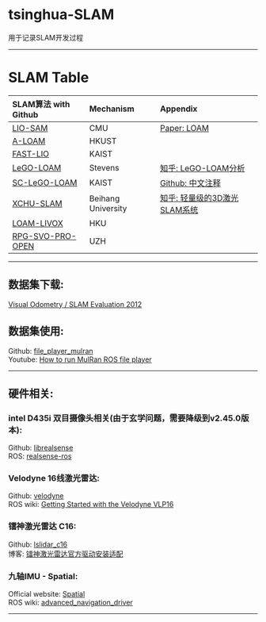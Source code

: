 # tsinghua-SLAM

用于记录SLAM开发过程

----
# SLAM Table


| SLAM算法 with Github                                             | Mechanism          | Appendix                                                                           |
| :--------------------------------------------------------------- | :----------------- | :--------------------------------------------------------------------------------- |
| [LIO-SAM](https://github.com/TixiaoShan/LIO-SAM)                 | CMU                | [Paper: LOAM](paper/LOAM:%20Lidar%20Odometry%20and%20Mapping%20in%20Real-time.pdf) |
| [A-LOAM](https://github.com/HKUST-Aerial-Robotics/A-LOAM)        | HKUST              |                                                                                    |
| [FAST-LIO](https://github.com/gisbi-kim/SC-A-LOAM)               | KAIST              |                                                                                    |
| [LeGO-LOAM](https://github.com/RobustFieldAutonomyLab/LeGO-LOAM) | Stevens            | [知乎: LeGO-LOAM分析](https://zhuanlan.zhihu.com/p/382460472)                      |
| [SC-LeGO-LOAM](https://github.com/irapkaist/SC-LeGO-LOAM)        | KAIST              | [Github: 中文注释](https://github.com/wykxwyc/LeGO-LOAM_NOTED)                     |
| [XCHU-SLAM](https://github.com/JokerJohn/xchu_slam)              | Beihang University | [知乎: 轻量级的3D激光SLAM系统](https://zhuanlan.zhihu.com/p/374933500)             |
| [LOAM-LIVOX](https://github.com/hku-mars/loam_livox)             | HKU                |                                                                                    |
| [RPG-SVO-PRO-OPEN](https://github.com/uzh-rpg/rpg_svo_pro_open)  | UZH                |                                                                                    |
     
----

## 数据集下载: 
[Visual Odometry / SLAM Evaluation 2012](http://www.cvlibs.net/datasets/kitti/eval_odometry.php)

## 数据集使用:
Github: [file_player_mulran](https://github.com/irapkaist/file_player_mulran)    
Youtube: [How to run MulRan ROS file player](https://www.youtube.com/watch?v=uU-FC-GmHXA&t=45s)

----

## 硬件相关:
### intel D435i 双目摄像头相关(由于玄学问题，需要降级到v2.45.0版本):  
Github: [librealsense](https://github.com/IntelRealSense/librealsense/releases/tag/v2.45.0)      
ROS: [realsense-ros](https://github.com/IntelRealSense/realsense-ros)

### Velodyne 16线激光雷达:     
Github:  [velodyne](https://github.com/ros-drivers/velodyne.git)        
ROS wiki: [Getting Started with the Velodyne VLP16](http://wiki.ros.org/velodyne/Tutorials/Getting%20Started%20with%20the%20Velodyne%20VLP16)

### 镭神激光雷达 C16:    
Github:  [lslidar_c16](https://github.com/tianb03/lslidar_c16)      
博客: [镭神激光雷达官方驱动安装适配](https://www.jianshu.com/p/d8efdf333e98)

### 九轴IMU - Spatial:     
Official website: [Spatial](https://www.advancednavigation.com/products/spatial)        
ROS wiki: [advanced_navigation_driver](http://wiki.ros.org/advanced_navigation_driver)   


----

